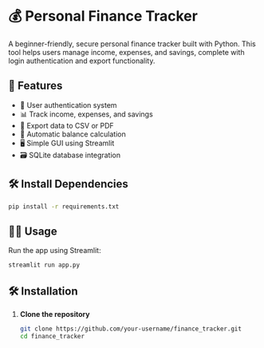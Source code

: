 # 💰 Personal Finance Tracker

A beginner-friendly, secure personal finance tracker built with Python. This tool helps users manage income, expenses, and savings, complete with login authentication and export functionality.

## 🚀 Features

- 🔐 User authentication system
- 📊 Track income, expenses, and savings
- 📄 Export data to CSV or PDF
- 🧮 Automatic balance calculation
- 🖥️ Simple GUI using Streamlit
- 🗃️ SQLite database integration

## 🛠️ Install Dependencies
```bash
pip install -r requirements.txt
```

## 🧑‍💻 Usage

Run the app using Streamlit:
```bash
streamlit run app.py
```
## 🛠️ Installation

1. **Clone the repository**
   ```bash
   git clone https://github.com/your-username/finance_tracker.git
   cd finance_tracker
